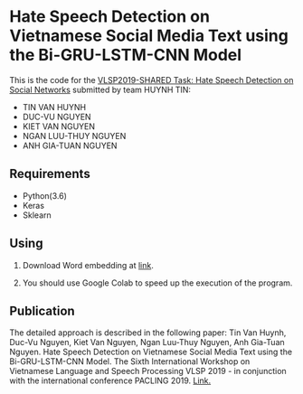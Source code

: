 # Hate Speech Detection on Vietnamese Social Media Text using the Bi-GRU-LSTM-CNN Model

This is the code for the [VLSP2019-SHARED Task: Hate Speech Detection on Social Networks](https://www.aivivn.com/contests/8) submitted by team HUYNH TIN:

* TIN VAN HUYNH
* DUC-VU NGUYEN
* KIET VAN NGUYEN
* NGAN LUU-THUY NGUYEN
* ANH GIA-TUAN NGUYEN

## Requirements

* Python(3.6)
* Keras
* Sklearn

## Using

1. Download Word embedding at [link](https://fasttext.cc/docs/en/crawl-vectors.html).

2. You should use Google Colab to speed up the execution of the program.

## Publication
The detailed approach is described in the following paper:
Tin Van Huynh, Duc-Vu Nguyen, Kiet Van Nguyen, Ngan Luu-Thuy Nguyen, Anh Gia-Tuan Nguyen. Hate Speech Detection on Vietnamese Social Media Text using the Bi-GRU-LSTM-CNN Model. The Sixth International Workshop on Vietnamese Language and Speech Processing VLSP 2019 - in conjunction with the international conference PACLING 2019. [Link.](http://vlsp.org.vn/sites/default/files/2019-10/VLSP2019-HSD-HuynhVanTin.pdf)
